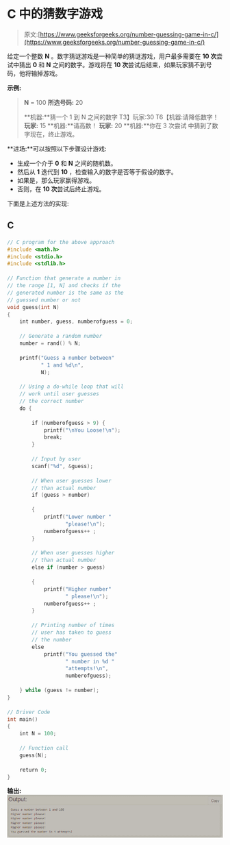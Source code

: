 # C 中的猜数字游戏

> 原文:[https://www.geeksforgeeks.org/number-guessing-game-in-c/](https://www.geeksforgeeks.org/number-guessing-game-in-c/)

给定一个整数 **N** 。数字猜谜游戏是一种简单的猜谜游戏，用户最多需要在 **10 次**尝试中猜出 **0** 和 **N** 之间的数字。游戏将在 **10 次**尝试后结束，如果玩家猜不到号码，他将输掉游戏。

**示例:**

> **N** = 100
> **所选号码:** 20
> 
> **机器:**猜一个 1 到 N 之间的数字
> T3】玩家:30
> T6【机器:请降低数字！
> **玩家:** 15
> **机器:**请高数！
> **玩家:** 20
> **机器:**你在 3 次尝试
> 中猜到了数字现在，终止游戏。

**进场:**可以按照以下步骤设计游戏:

*   生成一个介于 **0** 和 **N** 之间的随机数。
*   然后从 **1** 迭代到 **10** ，检查输入的数字是否等于假设的数字。
*   如果是，那么玩家赢得游戏。
*   否则，在 **10 次**尝试后终止游戏。

下面是上述方法的实现:

## C

```cpp
// C program for the above approach
#include <math.h>
#include <stdio.h>
#include <stdlib.h>

// Function that generate a number in
// the range [1, N] and checks if the
// generated number is the same as the
// guessed number or not
void guess(int N)
{
    int number, guess, numberofguess = 0;

    // Generate a random number
    number = rand() % N;

    printf("Guess a number between"
           " 1 and %d\n",
           N);

    // Using a do-while loop that will
    // work until user guesses
    // the correct number
    do {

        if (numberofguess > 9) {
            printf("\nYou Loose!\n");
            break;
        }

        // Input by user
        scanf("%d", &guess);

        // When user guesses lower
        // than actual number
        if (guess > number)

        {
            printf("Lower number "
                   "please!\n");
            numberofguess++ ;
        }

        // When user guesses higher
        // than actual number
        else if (number > guess)

        {
            printf("Higher number"
                   " please!\n");
            numberofguess++ ;
        }

        // Printing number of times
        // user has taken to guess
        // the number
        else
            printf("You guessed the"
                   " number in %d "
                   "attempts!\n",
                   numberofguess);

    } while (guess != number);
}

// Driver Code
int main()
{
    int N = 100;

    // Function call
    guess(N);

    return 0;
}
```

**输出:**
[![](img/6f99ad3ae8fae2a4e052f6de0a49b8e5.png)](https://media.geeksforgeeks.org/wp-content/cdn-uploads/20201228131006/Screenshot-65.png)